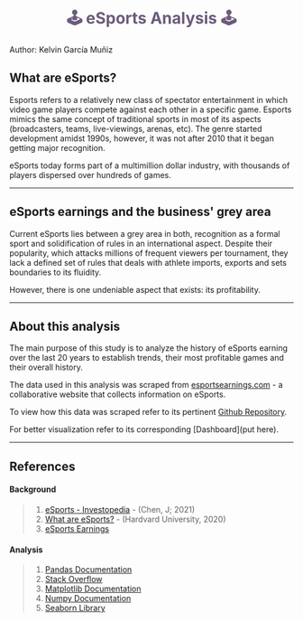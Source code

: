 <h1 align="center" style= "color:#6C5B7B"> 🕹️ eSports Analysis 🕹️ </h1> 
Author: Kelvin García Muñiz


## What are eSports?

Esports refers to a relatively new class of spectator entertainment in which video game players compete against each other in a specific game. Esports mimics the same concept of traditional sports in most of its aspects (broadcasters, teams, live-viewings, arenas, etc). The genre started development amidst 1990s, however, it was not after 2010 that it began getting major recognition. 

eSports today forms part of a multimillion dollar industry, with thousands of players dispersed over hundreds of games.

***

## eSports earnings and the business' grey area


Current eSports lies between a grey area in both, recognition as a formal sport and solidification of rules in an international aspect. Despite their popularity, which attacks millions of frequent viewers per tournament, they lack a defined set of rules that deals with athlete imports, exports and sets boundaries to its fluidity. 

However, there is one undeniable aspect that exists: its profitability.

***

## About this analysis

The main purpose of this study is to analyze the history of eSports earning over the last 20 years to establish trends, their most profitable games and their overall history. 

The data used in this analysis was scraped from [esportsearnings.com](https://www.esportsearnings.com/) - a collaborative website that collects information on eSports. 

To view how this data was scraped refer to its pertinent [Github Repository](https://github.com/Kelvin123459/Esportearnings-scraper). 

For better visualization refer to its corresponding [Dashboard](put here). 

***

## References

#### Background
>1. [eSports - Investopedia](https://www.investopedia.com/terms/e/esports.asp) - (Chen, J; 2021)
>2. [What are eSports?](https://hir.harvard.edu/esports-part-1-what-are-esports/) - (Hardvard University, 2020)
>3. [eSports Earnings](https://www.esportsearnings.com/)

#### Analysis
>1. [Pandas Documentation](https://pandas.pydata.org/docs/)
>2. [Stack Overflow](https://stackoverflow.com/)
>3. [Matplotlib Documentation](https://matplotlib.org/)
>4. [Numpy Documentation](https://numpy.org/doc/stable/)
>5. [Seaborn Library](https://seaborn.pydata.org/)
